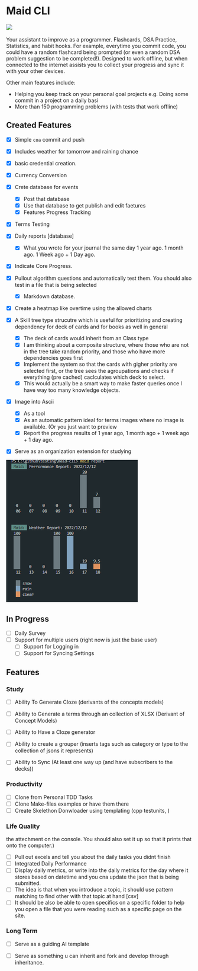 # Maid CLI

![](https://i.ibb.co/fCfYmbT/mapping-icon.png)

Your assistant to improve as a programmer. Flashcards, DSA Practice, Statistics, and habit hooks. For example, everytime you commit code, you could have a random flashcard being prompted (or even a random DSA problem suggestion to be completed!). Designed to work offline, but when connected to the internet assists you to collect your progress and sync it with your other devices. 

Other main features include:
- Helping you keep track on your personal goal projects e.g. Doing some commit in a project on a daily basi
- More than 150 programming problems (with tests that work offline)


## Created Features

- [x] Simple `coa` commit and push
- [x] Includes weather for tomorrow and raining chance
- [x] basic credential creation.
- [x] Currency Conversion
- [x] Crete database for events
  - [x] Post that database
  - [x] Use that database to get publish and edit faetures
  - [x] Features Progress Tracking
- [x] Terms Testing
- [x] Daily reports [database]
  - [x] What you wrote for your journal the same day 1 year ago. 1 month ago. 1 Week ago + 1 Day ago.
- [x] Indicate Core Progress.
- [x] Pullout algorithm questions and automatically test them. You should also test in a file that is being selected 
  - [x] Markdown database.
- [x] Create a heatmap like overtime using the allowed charts
- [x] A Skill tree type strucutre which is useful for prioritizing and creating dependency for deck of cards and for books as well in general
  - [x] The deck of cards would inherit from an Class type
  - [x] I am thinking about a composite structure, where those who are not in the tree take random priority, and those who have more dependencies goes first
  - [x] Implement the system so that the cards with gigher priority are selected first, or the tree sees the agroupations and checks if everything (pre cached) caclculates which deck to select.
  - [x] This would actually be a smart way to make faster queries once I have way too many knowledge objects.
- [x] Image into Ascii
  - [x] As a tool
  - [x] As an automatic pattern ideal for terms images where no image is available. (Or you just want to preview 
  - [x] Report the progress results of 1 year ago, 1 month ago + 1 week ago + 1 day ago.
- [x] Serve as an organization extension for studying


![](./img/2022-12-12-17-14-57.png)

## In Progress


- [ ] Daily Survey
- [ ] Support for multiple users (right now is just the base user)
  - [ ] Support for Logging in
  - [ ] Support for Syncing Settings

## Features

### Study

- [ ] Ability To Generate Cloze (derivants of the concepts models)
- [ ] Ability to Generate a terms through an collection of XLSX (Derivant of Concept Models)
- [ ] Ability to Have a Cloze generator
- [ ] Ability to create a grouper (inserts tags such as category or type to the collection of jsons it represents)
- [ ] Ability to Sync (At least one way up (and have subscribers to the decks)) 



### Productivity


- [ ] Clone from Personal TDD Tasks
- [ ] Clone Make-files examples or have them there
- [ ] Create Skelethon Donwloader using templating (cpp testunits, ) 

### Life Quality

the attechment on the console. You should also set it up so that it prints that onto the computer.)
- [ ] Pull out excels and tell you about the daily tasks you didnt finish
- [ ] Integrated Daily Performance
- [ ] Display daily metrics, or write into the daily metrics for the day where it stores based on datetime and you cna update the json that is being submitted.
- [ ] The idea is that when you introduce a topic, it should use pattern matching to find other with that topic at hand [csv]
- [ ] It should be also be able to open specifics on a specific folder to help you open a file that you were reading such as a specific page on the site.

### Long Term

- [ ] Serve as a guiding AI template
- [ ] Serve as something u can inherit and fork and develop through inheritance.















